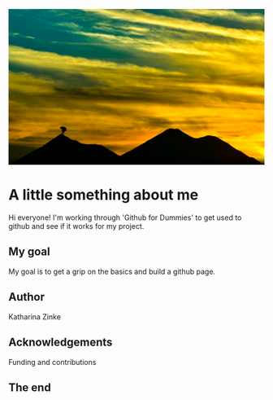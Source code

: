 ![testpic](Screenshot.jpg)

# A little something about me
Hi everyone! I'm working through 'Github for Dummies' to get used to github and see if it works for my project.

## My goal
My goal is to get a grip on the basics and build a github page.

## Author
Katharina Zinke

## Acknowledgements
Funding and contributions

## The end
